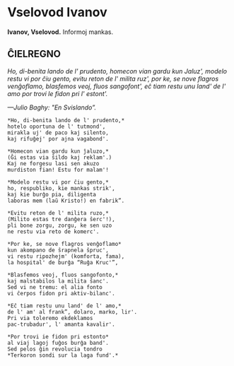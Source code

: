 # Vselovod Ivanov
**Ivanov, Vselovod.** Informoj mankas.

## ĈIELREGNO

*Ho, di-benita lando de l' prudento,
homecon vian gardu kun Jaluz',
modelo restu vi por ĉiu gento,
evitu reton de l' milita ruz',
por ke, se nove flagros venĝoflamo,
blasfemos veoj, fluos sangofont',
eĉ tiam restu unu land' de l' amo
por trovi le fidon pri l' estont'.*

*—Julio Baghy: "En Svislando”.*

    *Ho, di-benita lando de l' prudento,*
    hotelo oportuna de l' tutmond',
    mirakla uj' de paco kaj silento,
    kaj rifuĝej' por ajna vagabond'.

    *Homecon vian gardu kun ĵaluzo,*
    (Ĝi estas via ŝildo kaj reklam'.)
    Kaj ne forgesu lasi sen akuzo
    murdiston fian! Estu for malam'!

    *Modelo restu vi por ĉiu gento,*
    ho, respubliko, kie mankas strik',
    kaj kie burĝo pia, diligenta
    laboras mem (laŭ Kristo!) en fabrik”.

    *Evitu reton de l' milita ruzo,*
    (Milito estas tre danĝera ŝerc'!),
    pli bone zorgu, zorgu, ke sen uzo
    ne restu via reto de komerc'.

    *Por ke, se nove flagros venĝoflamo*
    kun akompano de ŝrapnela ŝpruc',
    vi restu ripozhejm' (komforta, fama),
    la hospital' de burĝa “Ruĝa Kruc'”,

    *Blasfemos veoj, fluos sangofonto,*
    kaj malstabilos la milita ŝanc'.
    Sed vi ne tremu: el alia fonto
    vi ĉerpos fidon pri aktiv-bilanc'.

    *Eĉ tiam restu unu land' de l' amo,*
    de l' am' al frank”, dolaro, marko, lir'.
    Pri via toleremo ekdeklamos
    pac-trubadur', l' amanta kavalir'.

    *Por trovi ie fidon pri estonto*
    al viaj lagoj fuĝos burĝa band'.
    Sed pelos ĝin revolucia tondro
    *Terkoron sondi sur la laga fund'.*
